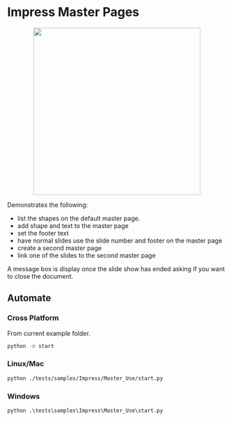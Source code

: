 # Impress Master Pages

<p align="center">
    <img src="https://user-images.githubusercontent.com/4193389/198416768-3e0c76af-51bf-4844-9081-f11e2fe82a28.jpg" width="384" height="384">
</p>

Demonstrates the following:

- list the shapes on the default master page.
- add shape and text to the master page
- set the footer text
- have normal slides use the slide number and footer on the master page
- create a second master page
- link one of the slides to the second master page

A message box is display once the slide show has ended asking if you want to close the document.

## Automate

### Cross Platform

From current example folder.

```sh
python -m start
```

### Linux/Mac

```sh
python ./tests/samples/Impress/Master_Use/start.py
```

### Windows

```ps
python .\tests\samples\Impress\Master_Use\start.py
```
